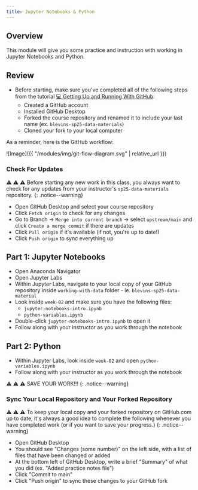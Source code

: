 ```yaml
---
title: Jupyter Notebooks & Python
---
```


## Overview

This module will give you some practice and instruction with working in Jupyter Notebooks and Python.

## Review

- Before starting, make sure you've completed all of the following steps from the tutorial [💻 Getting Up and Running With GitHub]({{site.baseurl}}/modules/github-intro/):
  - Created a GitHub account
  - Installed GitHub Desktop
  - Forked the course repository and renamed it to include your last name (ex. `blevins-sp25-data-materials`)
  - Cloned your fork to your local computer

As a reminder, here is the GitHub workflow:

![Image]({{ "/modules/img/git-flow-diagram.svg" | relative_url }})

### Check For Updates

⚠️ ⚠️ ⚠️ Before starting any new work in this class, you always want to check for any updates from your instructor's `sp25-data-materials` repository.
{: .notice--warning}

- Open GitHub Desktop and select your course repository
- Click `Fetch origin` to check for any changes
- Go to Branch → `Merge into current branch` → select `upstream/main` and click `Create a merge commit` if there are updates
- Click `Pull origin` if it's available (if not, you're up to date!)
- Click `Push origin` to sync everything up

## Part 1: Jupyter Notebooks

- Open Anaconda Navigator
- Open Jupyter Labs
- Within Jupyter Labs, navigate to your local copy of your GitHub repository inside `working-with-data` folder - ie. `blevins-sp25-data-material`
- Look inside `week-02` and make sure you have the following files:
  - `jupyter-notebooks-intro.ipynb`
  - `python-variables.ipynb`
- Double-click `jupyter-notebooks-intro.ipynb` to open it
- Follow along with your instructor as you work through the notebook

## Part 2: Python

- Within Jupyter Labs, look inside `week-02` and open `python-variables.ipynb`
- Follow along with your instructor as you work through the notebook

⚠️ ⚠️ ⚠️ SAVE YOUR WORK!!!
{: .notice--warning}

### Sync Your Local Repository and Your Forked Repository

⚠️ ⚠️ ⚠️ To keep your local copy and your forked repository on GitHub.com up to date, it's always a good idea to complete the following whenever you have completed work (or if you want to save your progress.)
{: .notice--warning}

- Open GitHub Desktop
- You should see "Changes (some number)" on the left side, with a list of files that have been changed or added
- At the bottom left of GitHub Desktop, write a brief "Summary" of what you did (ex. "Added practice notes file")
- Click "Commit to main"
- Click "Push origin" to sync these changes to your GitHub fork
